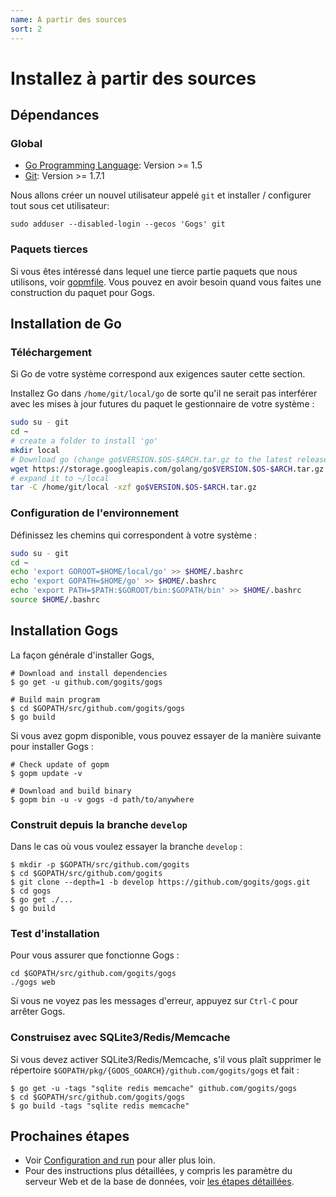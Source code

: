 ```yaml
---
name: A partir des sources
sort: 2
---
```


# Installez à partir des sources

## Dépendances

### Global

- [Go Programming Language](http://golang.org): Version >= 1.5
- [Git](http://git-scm.com): Version >= 1.7.1

Nous allons créer un nouvel utilisateur appelé `git` et installer / configurer tout sous cet utilisateur:

`sudo adduser --disabled-login --gecos 'Gogs' git`

### Paquets tierces

Si vous êtes intéressé dans lequel une tierce partie paquets que nous utilisons, voir [gopmfile](https://github.com/gogits/gogs/blob/master/.gopmfile). Vous pouvez en avoir besoin quand vous faites une construction du paquet pour Gogs.

## Installation de Go

### Téléchargement

Si Go de votre système correspond aux exigences sauter cette section.

Installez Go dans `/home/git/local/go` de sorte qu'il ne serait pas interférer avec les mises à jour futures du paquet le gestionnaire de votre système :

```bash
sudo su - git
cd ~
# create a folder to install 'go'
mkdir local
# Download go (change go$VERSION.$OS-$ARCH.tar.gz to the latest release)
wget https://storage.googleapis.com/golang/go$VERSION.$OS-$ARCH.tar.gz
# expand it to ~/local
tar -C /home/git/local -xzf go$VERSION.$OS-$ARCH.tar.gz
```

### Configuration de l'environnement

Définissez les chemins qui correspondent à votre système :

```bash
sudo su - git
cd ~
echo 'export GOROOT=$HOME/local/go' >> $HOME/.bashrc
echo 'export GOPATH=$HOME/go' >> $HOME/.bashrc
echo 'export PATH=$PATH:$GOROOT/bin:$GOPATH/bin' >> $HOME/.bashrc
source $HOME/.bashrc
```

## Installation Gogs

La façon générale d'installer Gogs, 

```
# Download and install dependencies
$ go get -u github.com/gogits/gogs

# Build main program
$ cd $GOPATH/src/github.com/gogits/gogs
$ go build
```

Si vous avez gopm disponible, vous pouvez essayer de la manière suivante pour installer Gogs :

```
# Check update of gopm
$ gopm update -v

# Download and build binary
$ gopm bin -u -v gogs -d path/to/anywhere
```

### Construit depuis la branche `develop`

Dans le cas où vous voulez essayer la branche `develop` :

```
$ mkdir -p $GOPATH/src/github.com/gogits
$ cd $GOPATH/src/github.com/gogits
$ git clone --depth=1 -b develop https://github.com/gogits/gogs.git
$ cd gogs
$ go get ./...
$ go build
```

### Test d'installation

Pour vous assurer que fonctionne Gogs :

```
cd $GOPATH/src/github.com/gogits/gogs
./gogs web
```

Si vous ne voyez pas les messages d'erreur, appuyez sur `Ctrl-C` pour arrêter Gogs.

### Construisez avec SQLite3/Redis/Memcache

Si vous devez activer SQLite3/Redis/Memcache, s'il vous plaît supprimer le répertoire `$GOPATH/pkg/{GOOS_GOARCH}/github.com/gogits/gogs` et fait :

```
$ go get -u -tags "sqlite redis memcache" github.com/gogits/gogs
$ cd $GOPATH/src/github.com/gogits/gogs
$ go build -tags "sqlite redis memcache"
```

## Prochaines étapes

- Voir [Configuration and run](configuration_and_run.md) pour aller plus loin.
- Pour des instructions plus détaillées, y compris les paramètre du serveur Web et de la base de données, voir [les étapes détaillées](/docs/advanced/configuration_for_source_builds.md).
